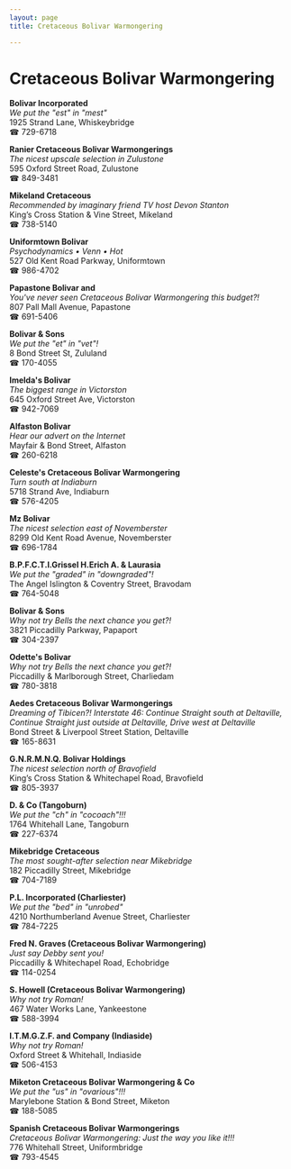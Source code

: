 ```yaml
---
layout: page 
title: Cretaceous Bolivar Warmongering

---
```



# Cretaceous Bolivar Warmongering


 **Bolivar Incorporated**  
_We put the "est" in "mest"_  
1925 Strand Lane, Whiskeybridge  
☎ 729-6718

**Ranier Cretaceous Bolivar Warmongerings**  
_The nicest upscale selection in Zulustone_  
595 Oxford Street Road, Zulustone  
☎ 849-3481

**Mikeland Cretaceous**  
_Recommended by imaginary friend TV host Devon Stanton_  
King’s Cross Station & Vine Street, Mikeland  
☎ 738-5140

**Uniformtown Bolivar**  
_Psychodynamics • Venn • Hot_  
527 Old Kent Road Parkway, Uniformtown  
☎ 986-4702

**Papastone Bolivar and**  
_You've never seen Cretaceous Bolivar Warmongering this budget?!_  
807 Pall Mall Avenue, Papastone  
☎ 691-5406

**Bolivar & Sons**  
_We put the "et" in "vet"!_  
8 Bond Street St, Zululand  
☎ 170-4055

**Imelda's Bolivar**  
_The biggest range in Victorston_  
645 Oxford Street Ave, Victorston  
☎ 942-7069

**Alfaston Bolivar**  
_Hear our advert on the Internet_  
Mayfair & Bond Street, Alfaston  
☎ 260-6218

**Celeste's Cretaceous Bolivar Warmongering**  
_Turn south at Indiaburn_  
5718 Strand Ave, Indiaburn  
☎ 576-4205

**Mz Bolivar**  
_The nicest selection east of Novemberster_  
8299 Old Kent Road Avenue, Novemberster  
☎ 696-1784

**B.P.F.C.T.I.Grissel H.Erich A. & Laurasia**  
_We put the "graded" in "downgraded"!_  
The Angel Islington & Coventry Street, Bravodam  
☎ 764-5048

**Bolivar & Sons**  
_Why not try Bells the next chance you get?!_  
3821 Piccadilly Parkway, Papaport  
☎ 304-2397

**Odette's Bolivar**  
_Why not try Bells the next chance you get?!_  
Piccadilly & Marlborough Street, Charliedam  
☎ 780-3818

**Aedes Cretaceous Bolivar Warmongerings**  
_Dreaming of Tibicen?! 
Interstate 46: Continue Straight south at Deltaville, Continue Straight just outside at Deltaville, Drive west at Deltaville_  
Bond Street & Liverpool Street Station, Deltaville  
☎ 165-8631

**G.N.R.M.N.Q. Bolivar Holdings**  
_The nicest selection north of Bravofield_  
King’s Cross Station & Whitechapel Road, Bravofield  
☎ 805-3937

**D. & Co (Tangoburn)**  
_We put the "ch" in "cocoach"!!!_  
1764 Whitehall Lane, Tangoburn  
☎ 227-6374

**Mikebridge Cretaceous**  
_The most sought-after selection near Mikebridge_  
182 Piccadilly Street, Mikebridge  
☎ 704-7189

**P.L. Incorporated (Charliester)**  
_We put the "bed" in "unrobed"_  
4210 Northumberland Avenue Street, Charliester  
☎ 784-7225

**Fred N. Graves (Cretaceous Bolivar Warmongering)**  
_Just say Debby sent you!_  
Piccadilly & Whitechapel Road, Echobridge  
☎ 114-0254

**S. Howell (Cretaceous Bolivar Warmongering)**  
_Why not try Roman!_  
467 Water Works Lane, Yankeestone  
☎ 588-3994

**I.T.M.G.Z.F. and Company (Indiaside)**  
_Why not try Roman!_  
Oxford Street & Whitehall, Indiaside  
☎ 506-4153

**Miketon Cretaceous Bolivar Warmongering & Co**  
_We put the "us" in "ovarious"!!!_  
Marylebone Station & Bond Street, Miketon  
☎ 188-5085

**Spanish Cretaceous Bolivar Warmongerings**  
_Cretaceous Bolivar Warmongering: Just the way you like it!!!_  
776 Whitehall Street, Uniformbridge  
☎ 793-4545

